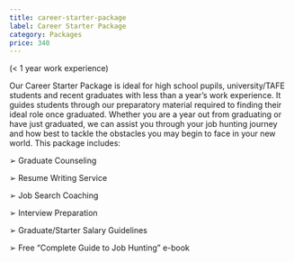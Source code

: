 ```yaml
---
title: career-starter-package
label: Career Starter Package
category: Packages
price: 340
---
```

(< 1 year work experience)


Our Career Starter Package is ideal for high school pupils, university/TAFE students and recent graduates with less than a year’s work experience. It guides students through our preparatory material required to finding their ideal role once graduated. Whether you are a year out from graduating or have just graduated, we can assist you through your job hunting journey and how best to tackle the obstacles you may begin to face in your new world. This package includes:


➢	Graduate Counseling

➢	Resume Writing Service

➢	Job Search Coaching

➢	Interview Preparation

➢	Graduate/Starter Salary Guidelines

➢	Free “Complete Guide to Job Hunting” e-book
